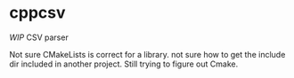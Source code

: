# cppcsv
*WIP* CSV parser

Not sure CMakeLists is correct for a library. not sure how to get the include dir included in another project. 
Still trying to figure out Cmake. 
